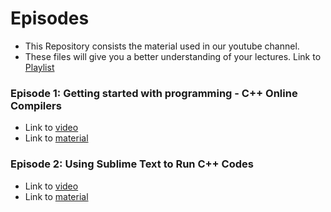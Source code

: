 # Episodes
- This Repository consists the material used in our youtube channel.
- These files will give you a better understanding of your lectures.
Link to [Playlist]()

### Episode 1: Getting started with programming - C++ Online Compilers
- Link to [video](https://youtu.be/C7SjkzxCnuU)
- Link to [material](https://github.com/MayTheCodesBeWithYou/Episodes/tree/master/Episode%201)

### Episode 2: Using Sublime Text to Run C++ Codes
- Link to [video]()
- Link to [material](https://github.com/MayTheCodesBeWithYou/Episodes/tree/master/Episode%202)